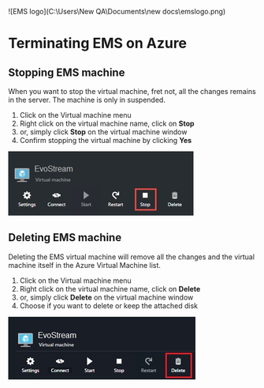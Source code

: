 ![EMS logo](C:\Users\New QA\Documents\new docs\emslogo.png)



# Terminating EMS on Azure



## Stopping EMS machine

When you want to stop the virtual machine, fret not, all the changes remains in the server. The machine is only in suspended.

1. Click on the Virtual machine menu
2. Right click on the virtual machine name, click on **Stop**
3. or, simply click **Stop** on the virtual machine window
4. Confirm stopping the virtual machine by clicking **Yes**

![](../assets/stopVM.JPG)



## Deleting EMS machine

Deleting the EMS virtual machine will remove all the changes and the virtual machine itself in the Azure Virtual Machine list. 

1. Click on the Virtual machine menu
2. Right click on the virtual machine name, click on **Delete**
3. or, simply click **Delete** on the virtual machine window
4. Choose if you want to delete or keep the attached disk

![](../assets/deleteVM.jpg)